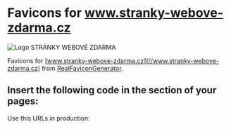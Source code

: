 Favicons for www.stranky-webove-zdarma.cz
=========================================

![Logo STRÁNKY WEBOVÉ ZDARMA](https: "Logo STRÁNKY WEBOVÉ ZDARMA")


Favicons for [www.stranky-webove-zdarma.cz](//www.stranky-webove-zdarma.cz) from [RealFaviconGenerator](http://realfavicongenerator.net/).


Insert the following code in the <head> section of your pages:
--------------------------------------------------------------

Use this URLs in production:

```html

```
